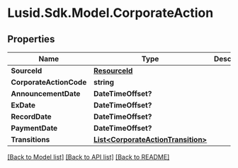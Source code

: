 # Lusid.Sdk.Model.CorporateAction
## Properties

Name | Type | Description | Notes
------------ | ------------- | ------------- | -------------
**SourceId** | [**ResourceId**](ResourceId.md) |  | 
**CorporateActionCode** | **string** |  | 
**AnnouncementDate** | **DateTimeOffset?** |  | [optional] 
**ExDate** | **DateTimeOffset?** |  | [optional] 
**RecordDate** | **DateTimeOffset?** |  | [optional] 
**PaymentDate** | **DateTimeOffset?** |  | [optional] 
**Transitions** | [**List&lt;CorporateActionTransition&gt;**](CorporateActionTransition.md) |  | [optional] 

[[Back to Model list]](../README.md#documentation-for-models) [[Back to API list]](../README.md#documentation-for-api-endpoints) [[Back to README]](../README.md)

